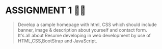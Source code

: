# ASSIGNMENT 1  📃📃
  > Develop a sample homepage with html, CSS which should include banner, image & description about yourself
and contact form.<br>
  > It's all about Resume developing in web development by use of HTML,CSS,BootStrap and JavaScript.
